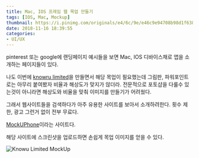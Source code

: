 ```yaml
---
title: Mac, IOS 프레임 웹 목업 만들기
tags: [IOS, Mac, Mockup]
thumbnail: https://i.pinimg.com/originals/e4/6c/9e/e46c9e94708b98d1f638cb388d706ef5.png
date: 2018-11-16 18:39:55
categories:
- UI/UX
---
```


pinterest 또는 google에 랜딩페이지 예시들을 보면 Mac, IOS 디바이스채로 앱을 소개하는 페이지들이 있다.

<!-- more -->

나도 이번에 [knowru limited](https://www.knowrulimited.com)을 만들면서 해당 목업이 필요했는데 그림판, 파워포인트로는 아무리 붙여봤자 비율과 해상도가 맞지가 않더라.
전문적으로 포토샵을 다룰수 있는것이 아니라면 해상도와 비율을 맞춰 이미지를 만들기가 어려웠다.

그래서 웹사이트들을 검색하다가 아주 유용한 사이트를 보아서 소개하려한다.
횟수 제한, 광고 그런거 없이 전부 무료다.

[MockUPhone](https://mockuphone.com/?fbclid=IwAR3nVDAr5Tjimo5-4Sp7yBv9mQFVApwPjFjXML9jEMPo6Ot09UbYjoXsU-s#ios)이라는 사이트다.

해당 사이트에 스크린샷을 업로드하면 손쉽게 목업 이미지를 얻을 수 있다.

![Knowu Limited MockUp](https://www.knowrulimited.com/assets/images/knowru-dashboard.png)
<!--stackedit_data:
eyJoaXN0b3J5IjpbMTYwMDc1NDU2MSwtMTIwNTQ2NDkxNF19
-->